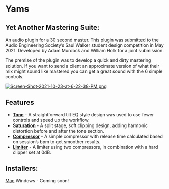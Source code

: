 # Yams

## **Y**et **A**nother **M**astering **S**uite:

An audio plugin for a 30 second master. This plugin was submitted to the Audio Engineering Society’s Saul Walker student design competition in May 2021. Developed by Adam Murdock and William Holk for a joint submission.

The premise of the plugin was to develop a quick and dirty mastering solution. If you want to send a client an approximate version of what their mix might sound like mastered you can get a great sound with the 6 simple controls.

[![Screen-Shot-2021-10-23-at-6-22-38-PM.png](https://i.postimg.cc/3RDJYcR1/Screen-Shot-2021-10-23-at-6-22-38-PM.png)](https://postimg.cc/wygdkFDR)

## Features

- **<u>Tone</u>** - A straightforward tilt EQ style design was used to use fewer controls and speed up the workflow.
- **<u>Saturation</u>** - A split stage, soft clipping design, adding harmonic distortion before and after the tone section.
- **<u>Compressor</u>** - A simple compressor with release time calculated based on session’s bpm to get smoother results.
- **<u>Limiter</u>** - A limiter using two compressors, in combination with a hard clipper set at 0dB.

## Installers:

[Mac](https://www.dropbox.com/s/ilzm8gtggp4rpgv/YAMS.pkg?dl=0)
Windows - Coming soon!
